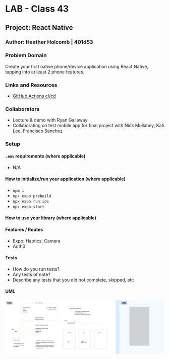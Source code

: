 # LAB - Class 43

## Project: React Native

### Author: Heather Holcomb | 401d53

### Problem Domain  

Create your first native phone/device application using React Native, tapping into at least 2 phone features.

### Links and Resources

- [GitHub Actions ci/cd](https://github.com/holcombheather/js-401d53-class-43/actions)
<!-- - [back-end server url](http://xyz.com) (when applicable)
- [front-end application](http://xyz.com) (when applicable) -->

### Collaborators

- Lecture & demo with Ryan Gallaway
- Collaborating on test mobile app for final project with Nick Mullaney, Kati Lee, Francisco Sanchez

### Setup

#### `.env` requirements (where applicable)

- N/A

#### How to initialize/run your application (where applicable)

- `npm i`
- `npx expo prebuild`
- `npx expo run:ios`
- `npx expo start`


#### How to use your library (where applicable)

#### Features / Routes

- Expo: Haptics, Camera
- Auth0

#### Tests

- How do you run tests?
- Any tests of note?
- Describe any tests that you did not complete, skipped, etc

#### UML

![UML-43](assets/UML.png)